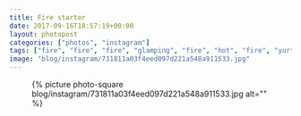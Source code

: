 ```yaml
---
title: Fire starter
date: 2017-09-16T18:57:19+00:00
layout: photopost
categories: ["photos", "instagram"]
tags: ["fire", "fire", "fire", "glamping", "fire", "hot", "fire", "yurt", "sparks", "catskills", "palenville", "newyorkstate", "upstate", "fall", "autumn"]
image: "blog/instagram/731811a03f4eed097d221a548a911533.jpg"
---
```


<figure class="photo photo--square">
  {% picture photo-square blog/instagram/731811a03f4eed097d221a548a911533.jpg alt="" %}
</figure>


